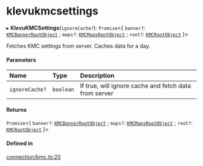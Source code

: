 # klevukmcsettings
      
▸ **KlevuKMCSettings**(`ignoreCache?`): `Promise`<{ `banner?`: [`KMCBannerRootObject`](interfaces/KMCBannerRootObject.md) ; `maps?`: [`KMCMapsRootObject`](interfaces/KMCMapsRootObject.md) ; `root?`: [`KMCRootObject`](interfaces/KMCRootObject.md)  }\>

Fetches KMC settings from server. Caches data for a day.

#### Parameters

| Name | Type | Description |
| :------ | :------ | :------ |
| `ignoreCache?` | `boolean` | If true, will ignore cache and fetch data from server |

#### Returns

`Promise`<{ `banner?`: [`KMCBannerRootObject`](interfaces/KMCBannerRootObject.md) ; `maps?`: [`KMCMapsRootObject`](interfaces/KMCMapsRootObject.md) ; `root?`: [`KMCRootObject`](interfaces/KMCRootObject.md)  }\>

#### Defined in

[connection/kmc.ts:20](https://github.com/klevultd/frontend-sdk/blob/1b37b18/packages/klevu-core/src/connection/kmc.ts#L20)

